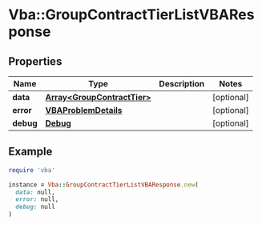 # Vba::GroupContractTierListVBAResponse

## Properties

| Name | Type | Description | Notes |
| ---- | ---- | ----------- | ----- |
| **data** | [**Array&lt;GroupContractTier&gt;**](GroupContractTier.md) |  | [optional] |
| **error** | [**VBAProblemDetails**](VBAProblemDetails.md) |  | [optional] |
| **debug** | [**Debug**](Debug.md) |  | [optional] |

## Example

```ruby
require 'vba'

instance = Vba::GroupContractTierListVBAResponse.new(
  data: null,
  error: null,
  debug: null
)
```


